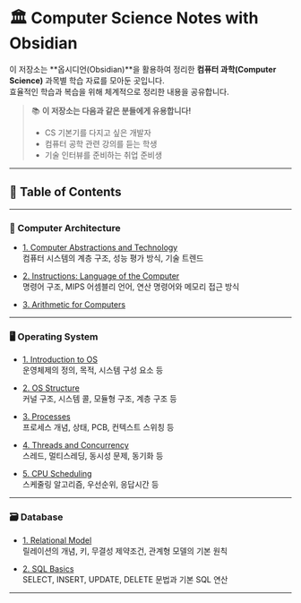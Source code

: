 
# 🏛️ Computer Science Notes with Obsidian

이 저장소는 **옵시디언(Obsidian)**을 활용하여 정리한 **컴퓨터 과학(Computer Science)** 과목별 학습 자료를 모아둔 곳입니다.  
효율적인 학습과 복습을 위해 체계적으로 정리한 내용을 공유합니다.  

> 📚 **이 저장소는 다음과 같은 분들에게 유용합니다!**  
> - CS 기본기를 다지고 싶은 개발자  
> - 컴퓨터 공학 관련 강의를 듣는 학생  
> - 기술 인터뷰를 준비하는 취업 준비생  

---

## 📖 Table of Contents

---

### 📘 Computer Architecture

- [1. Computer Abstractions and Technology](컴퓨터구조론/1.%20Computer%20Abstractions%20and%20Technology.md)  
  컴퓨터 시스템의 계층 구조, 성능 평가 방식, 기술 트렌드

- [2. Instructions: Language of the Computer](컴퓨터구조론/2.%20Instructions_Language%20of%20the%20Computer.md)  
  명령어 구조, MIPS 어셈블리 언어, 연산 명령어와 메모리 접근 방식

- [3. Arithmetic for Computers](컴퓨터구조론/3.%20Arithmetic%20for%20Computers.md)  

---

### 🖥️ Operating System

- [1. Introduction to OS](오퍼레이팅시스템/1.%20Introduction%20to%20OS.md)  
  운영체제의 정의, 목적, 시스템 구성 요소 등

- [2. OS Structure](오퍼레이팅시스템/2.%20OS%20Structure.md)  
  커널 구조, 시스템 콜, 모듈형 구조, 계층 구조 등

- [3. Processes](오퍼레이팅시스템/3.%20Processes.md)  
  프로세스 개념, 상태, PCB, 컨텍스트 스위칭 등

- [4. Threads and Concurrency](오퍼레이팅시스템/4.%20Threads%20and%20Concurrency.md)  
  스레드, 멀티스레딩, 동시성 문제, 동기화 등

- [5. CPU Scheduling](오퍼레이팅시스템/5.%20CPU%20Scheduling.md)  
  스케줄링 알고리즘, 우선순위, 응답시간 등

---

### 🗃️ Database

- [1. Relational Model](데이터베이스/1.%20Relational%20Model.md)  
  릴레이션의 개념, 키, 무결성 제약조건, 관계형 모델의 기본 원칙

- [2. SQL Basics](데이터베이스/2.%20SQL%20Basics.md)  
  SELECT, INSERT, UPDATE, DELETE 문법과 기본 SQL 연산



---


